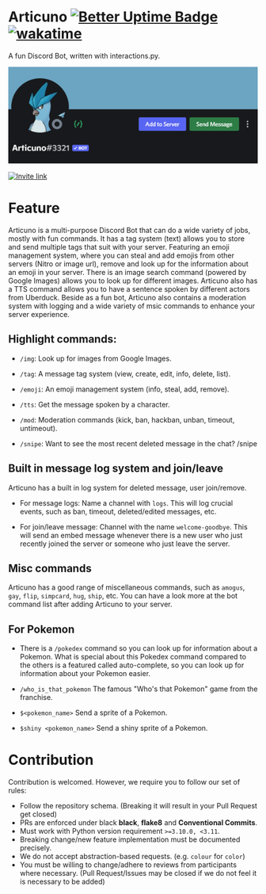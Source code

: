 # Articuno [![Better Uptime Badge](https://betteruptime.com/status-badges/v1/monitor/c1yv.svg)](https://betteruptime.com/?utm_source=status_badge) [![wakatime](https://wakatime.com/badge/user/4a61584b-76a5-4b28-9ec2-4ebad12be49f/project/c8e18506-9fbe-440b-955f-34219e1ecf5f.svg)](https://wakatime.com/badge/github/B1ue-Dev/Articuno)
A fun Discord Bot, written with interactions.py.

![banner.png](./articuno_banner.png)

[![Invite link](https://img.shields.io/static/v1?label=Articuno&message=Invite-to-server&color=6aa4c1&style=for-the-badge&logo=discord)](https://discord.com/oauth2/authorize?client_id=809084067446259722&permissions=2146958847&scope=bot%20applications.commands)


# Feature

Articuno is a multi-purpose Discord Bot that can do a wide variety of jobs, mostly with fun commands. It has a tag system (text) allows you to store and send multiple tags that suit with your server. Featuring an emoji management system, where you can steal and add emojis from other servers (Nitro or image url), remove and look up for the information about an emoji in your server. There is an image search command (powered by Google Images) allows you to look up for different images. Articuno also has a TTS command allows you to have a sentence spoken by different actors from Uberduck. Beside as a fun bot, Articuno also contains a moderation system with logging and a wide variety of msic commands to enhance your server experience.

## Highlight commands:

- ``/img``: Look up for images from Google Images.

- ``/tag``: A message tag system (view, create, edit, info, delete, list).

- ``/emoji``: An emoji management system (info, steal, add, remove).

- ``/tts``: Get the message spoken by a character.

- ``/mod``: Moderation commands (kick, ban, hackban, unban, timeout, untimeout).

- ``/snipe``: Want to see the most recent deleted message in the chat? /snipe

## Built in message log system and join/leave
Articuno has a built in log system for deleted message, user join/remove.

- For message logs: Name a channel with ``logs``. This will log crucial events, such as ban, timeout, deleted/edited messages, etc.

- For join/leave message: Channel with the name ``welcome-goodbye``. This will send an embed message whenever there is a new user who just recently joined the server or someone who just leave the server.

## Misc commands
Articuno has a good range of miscellaneous commands, such as ``amogus``, ``gay``, ``flip``, ``simpcard``, ``hug``, ``ship``, etc. You can have a look more at the bot command list after adding Articuno to your server.

## For Pokemon

- There is a ``/pokedex`` command so you can look up for information about a Pokemon. What is special about this Pokedex command compared to the others is a featured called auto-complete, so you can look up for information about your Pokemon easier.

- ``/who_is_that_pokemon`` The famous "Who's that Pokemon" game from the franchise.

- ``$<pokemon_name>`` Send a sprite of a Pokemon.

- ``$shiny <pokemon_name>`` Send a shiny sprite of a Pokemon.

# Contribution
Contribution is welcomed. However, we require you to follow our set of rules:
- Follow the repository schema. (Breaking it will result in your Pull Request get closed)
- PRs are enforced under black **black**, **flake8** and **Conventional Commits**.
- Must work with Python version requirement ``>=3.10.0, <3.11``.
- Breaking change/new feature implementation must be documented precisely.
- We do not accept abstraction-based requests. (e.g. ``colour`` for ``color``)
- You must be willing to change/adhere to reviews from participants where necessary. (Pull Request/Issues may be closed if we do not feel it is necessary to be added)
